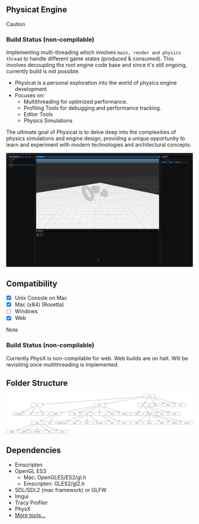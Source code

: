 ## Physicat Engine

> [!CAUTION]
> ### Build Status (non-compilable)
> Implementing multi-threading which involves `main, render and physics thread` to
> handle different game states (produced & consumed).
> This involves decoupling the root engine code base and since it's still ongoing,
> currently build is not possible.
> 
- Physicat is a personal exploration into the world of physics engine development
- Focuses on:
  - Multithreading for optimized performance.
  - Profiling Tools for debugging and performance tracking.
  - Editor Tools
  - Physics Simulations

The ultimate goal of Physicat is to delve deep into the 
complexities of physics simulations and engine design,
providing a unique opportunity to learn and experiment 
with modern technologies and architectural concepts.

<img src="screenshots/engine_v3.gif" width="700">

## Compatibility
- [x] Unix Console on Mac
- [x] Mac (x84) (Rosetta)
- [ ] Windows
- [x] Web

> [!NOTE] 
> ### Build Status (non-compilable)
> Currently PhysX is non-compilable for web. Web builds are on halt.
> Will be revisiting once multithreading is implemented.

## Folder Structure
<img src="screenshots/directory-diagram.png">

## Dependencies
- Emscripten
- OpenGL ES3
  - Mac: OpenGLES/ES2/gl.h
  - Emscripten: GLES2/gl2.h
- SDL/SDL2 (mac framework) or GLFW
- Imgui
- Tracy Profiler
- PhysX
- [More tools...](markdowns/dependencies.md)
